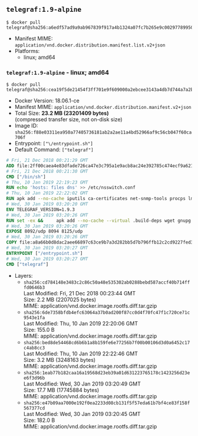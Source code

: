 ## `telegraf:1.9-alpine`

```console
$ docker pull telegraf@sha256:a6edf57ad9a9ab967839f917a4b1324a07fc7b265e9c00297789950ad88e867b
```

-	Manifest MIME: `application/vnd.docker.distribution.manifest.list.v2+json`
-	Platforms:
	-	linux; amd64

### `telegraf:1.9-alpine` - linux; amd64

```console
$ docker pull telegraf@sha256:cea19f5de21454f3ff701e9f609000a2ebcee3143a4db7d744a7a2bee25169a5
```

-	Docker Version: 18.06.1-ce
-	Manifest MIME: `application/vnd.docker.distribution.manifest.v2+json`
-	Total Size: **23.2 MB (23201409 bytes)**  
	(compressed transfer size, not on-disk size)
-	Image ID: `sha256:f88e03311ea950a77405736181ab2a2ae11a4bd52966af9c56cb047f60ca706f`
-	Entrypoint: `["\/entrypoint.sh"]`
-	Default Command: `["telegraf"]`

```dockerfile
# Fri, 21 Dec 2018 00:21:29 GMT
ADD file:2ff00caea4e83dfade726ca47e3c795a1e9acb8ac24e392785c474ecf9a621f2 in / 
# Fri, 21 Dec 2018 00:21:30 GMT
CMD ["/bin/sh"]
# Thu, 10 Jan 2019 22:19:23 GMT
RUN echo 'hosts: files dns' >> /etc/nsswitch.conf
# Thu, 10 Jan 2019 22:22:02 GMT
RUN apk add --no-cache iputils ca-certificates net-snmp-tools procps lm_sensors &&     update-ca-certificates
# Wed, 30 Jan 2019 03:20:20 GMT
ENV TELEGRAF_VERSION=1.9.3
# Wed, 30 Jan 2019 03:20:26 GMT
RUN set -ex &&     apk add --no-cache --virtual .build-deps wget gnupg tar &&     for key in         05CE15085FC09D18E99EFB22684A14CF2582E0C5 ;     do         gpg --keyserver ha.pool.sks-keyservers.net --recv-keys "$key" ||         gpg --keyserver pgp.mit.edu --recv-keys "$key" ||         gpg --keyserver keyserver.pgp.com --recv-keys "$key" ;     done &&     wget --no-verbose https://dl.influxdata.com/telegraf/releases/telegraf-${TELEGRAF_VERSION}-static_linux_amd64.tar.gz.asc &&     wget --no-verbose https://dl.influxdata.com/telegraf/releases/telegraf-${TELEGRAF_VERSION}-static_linux_amd64.tar.gz &&     gpg --batch --verify telegraf-${TELEGRAF_VERSION}-static_linux_amd64.tar.gz.asc telegraf-${TELEGRAF_VERSION}-static_linux_amd64.tar.gz &&     mkdir -p /usr/src /etc/telegraf &&     tar -C /usr/src -xzf telegraf-${TELEGRAF_VERSION}-static_linux_amd64.tar.gz &&     mv /usr/src/telegraf*/telegraf.conf /etc/telegraf/ &&     chmod +x /usr/src/telegraf*/* &&     cp -a /usr/src/telegraf*/* /usr/bin/ &&     rm -rf *.tar.gz* /usr/src /root/.gnupg &&     apk del .build-deps
# Wed, 30 Jan 2019 03:20:26 GMT
EXPOSE 8092/udp 8094 8125/udp
# Wed, 30 Jan 2019 03:20:26 GMT
COPY file:a8a66b0d8dac2aee66897c63ce9b7a3d282bb5d7b796ffb12c2cd9227fed341b in /entrypoint.sh 
# Wed, 30 Jan 2019 03:20:27 GMT
ENTRYPOINT ["/entrypoint.sh"]
# Wed, 30 Jan 2019 03:20:27 GMT
CMD ["telegraf"]
```

-	Layers:
	-	`sha256:cd784148e3483c2c86c50a48e535302ab0288bebd587accf40b714fffd0646b3`  
		Last Modified: Fri, 21 Dec 2018 00:23:44 GMT  
		Size: 2.2 MB (2207025 bytes)  
		MIME: application/vnd.docker.image.rootfs.diff.tar.gzip
	-	`sha256:6de7358bfdb4efc63064a37b0ad200f87cc0d4f70fc47f1c720ce71c9543e1fa`  
		Last Modified: Thu, 10 Jan 2019 22:20:06 GMT  
		Size: 155.0 B  
		MIME: application/vnd.docker.image.rootfs.diff.tar.gzip
	-	`sha256:bed8de54468cd6b6b1a8b159fe6e77256b7f00b00106d3d0a6452c17c4ab8cc3`  
		Last Modified: Thu, 10 Jan 2019 22:22:46 GMT  
		Size: 3.2 MB (3248163 bytes)  
		MIME: application/vnd.docker.image.rootfs.diff.tar.gzip
	-	`sha256:1eab77b182caa16a19568d23eb39a01d631223765178c1423256d23ee6f3d96b`  
		Last Modified: Wed, 30 Jan 2019 03:20:49 GMT  
		Size: 17.7 MB (17745884 bytes)  
		MIME: application/vnd.docker.image.rootfs.diff.tar.gzip
	-	`sha256:e47b09aa7000e192f0ea2233d08cb131f5f57eda61b7bf4ce83f158f567377cd`  
		Last Modified: Wed, 30 Jan 2019 03:20:45 GMT  
		Size: 182.0 B  
		MIME: application/vnd.docker.image.rootfs.diff.tar.gzip
